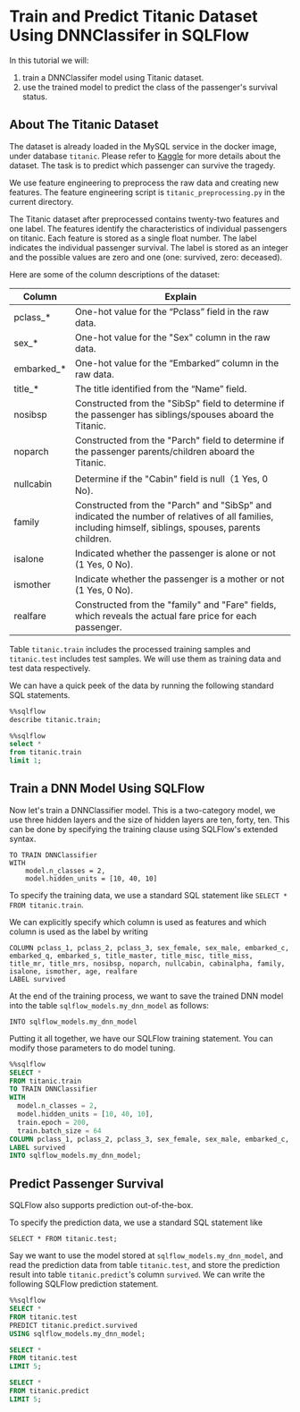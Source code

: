 # Train and Predict Titanic Dataset Using DNNClassifer in SQLFlow

In this tutorial we will:

1. train a DNNClassifer model using Titanic dataset.
2. use the trained model to predict the class of the passenger's survival status.

## About The Titanic Dataset

The dataset is already loaded in the MySQL service in the docker image, under database `titanic`.
Please refer to [Kaggle](https://www.kaggle.com/c/titanic) for more details about the dataset.
The task is to predict which passenger can survive the tragedy.

We use feature engineering to preprocess the raw data and creating new features.
The feature engineering script is `titanic_preprocessing.py` in the current directory.

The Titanic dataset after preprocessed contains twenty-two features and one label. The features identify the characteristics of individual passengers on titanic. Each feature is stored as a single float number. The label indicates the individual passenger survival. The label is stored as an integer and the possible values are zero and one (one: survived, zero: deceased).

Here are some of the column descriptions of the dataset:

Column | Explain 
-- | -- 
pclass_* | One-hot value for the “Pclass” field in the raw data.
sex_* | One-hot value for the "Sex" column in the raw data.
embarked_* | One-hot value for the “Embarked” column in the raw data.
title_* | The title identified from the “Name” field.
nosibsp | Constructed from the "SibSp" field to determine if the passenger has siblings/spouses aboard the Titanic.
noparch | Constructed from the "Parch" field to determine if the passenger parents/children aboard the Titanic.
nullcabin | Determine if the "Cabin" field is null（1 Yes, 0 No).
family | Constructed from the "Parch" and "SibSp" and indicated the number of relatives of all families, including himself, siblings, spouses, parents children.
isalone | Indicated whether the passenger is alone or not (1 Yes, 0 No).
ismother | Indicate whether the passenger is a mother or not (1 Yes, 0 No).
realfare | Constructed from the "family" and "Fare" fields, which reveals the actual fare price for each passenger.

Table `titanic.train` includes the processed training samples and `titanic.test` includes test samples. We will use them as training data and test data respectively.

We can have a quick peek of the data by running the following standard SQL statements.

```sql
%%sqlflow
describe titanic.train;
```
```sql
%%sqlflow
select *
from titanic.train
limit 1;
```

## Train a DNN Model Using SQLFlow

Now let's train a DNNClassifier model. This is a two-category model, we use three hidden layers and the size of hidden layers are ten, forty, ten. This can be done by specifying the training clause using SQLFlow's extended syntax.

```text
TO TRAIN DNNClassifier
WITH
    model.n_classes = 2,
    model.hidden_units = [10, 40, 10]
```

To specify the training data, we use a standard SQL statement like `SELECT * FROM titanic.train`.

We can explicitly specify which column is used as features and which column is used as the label by writing

```text
COLUMN pclass_1, pclass_2, pclass_3, sex_female, sex_male, embarked_c, embarked_q, embarked_s, title_master, title_misc, title_miss, title_mr, title_mrs, nosibsp, noparch, nullcabin, cabinalpha, family, isalone, ismother, age, realfare
LABEL survived
```

At the end of the training process, we want to save the trained DNN model into the table `sqlflow_models.my_dnn_model` as follows:

```text
INTO sqlflow_models.my_dnn_model
```

Putting it all together, we have our SQLFlow training statement. You can modify those parameters to do model tuning.

```sql
%%sqlflow
SELECT *
FROM titanic.train
TO TRAIN DNNClassifier
WITH
  model.n_classes = 2,
  model.hidden_units = [10, 40, 10],
  train.epoch = 200,
  train.batch_size = 64
COLUMN pclass_1, pclass_2, pclass_3, sex_female, sex_male, embarked_c, embarked_q, embarked_s, title_master, title_misc, title_miss, title_mr, title_mrs, nosibsp, noparch, nullcabin, cabinalpha, family, isalone, ismother, age, realfare
LABEL survived
INTO sqlflow_models.my_dnn_model;
```

## Predict Passenger Survival

SQLFlow also supports prediction out-of-the-box.

To specify the prediction data, we use a standard SQL statement like 

```text
SELECT * FROM titanic.test;
```

Say we want to use the model stored at `sqlflow_models.my_dnn_model`, and read the prediction data from table `titanic.test`, and store the prediction result into table `titanic.predict`'s column `survived`. We can write the following SQLFlow prediction statement.

```sql
%%sqlflow
SELECT *
FROM titanic.test
PREDICT titanic.predict.survived
USING sqlflow_models.my_dnn_model;

SELECT *
FROM titanic.test
LIMIT 5;

SELECT *
FROM titanic.predict
LIMIT 5;
```

